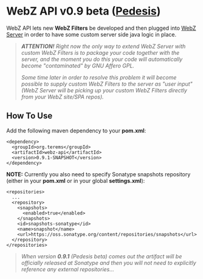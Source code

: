 # WebZ API v0.9 beta ([Pedesis](https://www.pinterest.com/terems_org/pedesis-from-ancient-greek-a-leaping/))

WebZ API lets new **WebZ Filters** be developed and then plugged into [WebZ Server](https://github.com/terems-org/webz-server) in order to have some custom server side java logic in place.

> ***ATTENTION!*** *Right now the only way to extend WebZ Server with custom WebZ Filters is to package your code together with the server, and the moment you do this your code will automatically become "contaminated" by GNU Affero GPL.*
>
> *Some time later in order to resolve this problem it will become possible to supply custom WebZ Filters to the server as "user input" (WebZ Server will be picking up your custom WebZ Filters directly from your WebZ site/SPA repos).*

How To Use
------

Add the following maven dependency to your **pom.xml**:
```
<dependency>
  <groupId>org.terems</groupId>
  <artifactId>webz-api</artifactId>
  <version>0.9.1-SNAPSHOT</version>
</dependency>
```

**NOTE:** Currently you also need to specify Sonatype snapshots repository (either in your **pom.xml** or in your global **settings.xml**):
```
<repositories>
  ...
  <repository>
    <snapshots>
      <enabled>true</enabled>
    </snapshots>
    <id>snapshots-sonatype</id>
    <name>snapshot</name>
    <url>https://oss.sonatype.org/content/repositories/snapshots</url>
  </repository>
</repositories>
```
> *When version* ***0.9.1*** *(Pedesis beta) comes out the artifact will be officially released at Sonatype and then you will not need to explicitly reference any external repositories...*
